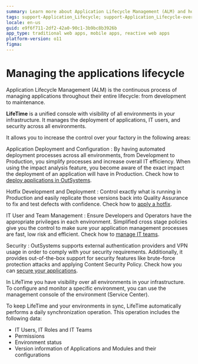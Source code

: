 ```yaml
---
summary: Learn more about Application Lifecycle Management (ALM) and how you can leverage ALM processes in OutSystems using the LifeTime unified management console.
tags: support-Application_Lifecycle; support-Application_Lifecycle-overview
locale: en-us
guid: e9f6f711-2df2-42a0-90c1-3b9bc8b3926b
app_type: traditional web apps, mobile apps, reactive web apps
platform-version: o11
figma: 
---
```


# Managing the applications lifecycle

Application Lifecycle Management (ALM) is the continuous process of managing applications throughout their entire lifecycle: from development to maintenance.

**LifeTime** is a unified console with visibility of all environments in your infrastructure. It manages the deployment of applications, IT users, and security across all environments.  

It allows you to increase the control over your factory in the following areas:

Application Deployment and Configuration
:   By having automated deployment processes across all environments, from Development to Production, you simplify processes and increase overall IT efficiency. When using the impact analysis feature, you become aware of the exact impact the deployment of an application will have in Production. Check how to [deploy applications in OutSystems](<deploy-applications/intro.md>).

Hotfix Development and Deployment
:   Control exactly what is running in Production and easily replicate those versions back into Quality Assurance to fix and test defects with confidence. Check how to [apply a hotfix](<deploy-applications/apply-a-hotfix.md>).

IT User and Team Management
:   Ensure Developers and Operators have the appropriate privileges in each environment. Simplified cross stage policies give you the control to make sure your application management processes are fast, low risk and efficient. Check how to [manage IT teams](<manage-it-teams/intro.md>).

Security
:   OutSystems supports external authentication providers and VPN usage in order to comply with your security requirements. Additionally, it provides out-of-the-box support for security features like brute-force protection attacks and applying Content Security Policy. Check how you can [secure your applications](<secure-the-applications/intro.md>).

In LifeTime you have visibility over all environments in your infrastructure. To configure and monitor a specific environment, you can use the management console of the environment (Service Center).

To keep LifeTime and your environments in sync, LifeTime automatically performs a daily synchronization operation. This operation includes the following data:

* IT Users, IT Roles and IT Teams
* Permissions
* Environment status
* Version information of Applications and Modules and their configurations

